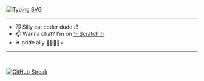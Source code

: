 [![Typing SVG](https://readme-typing-svg.demolab.com?font=Lato&size=26&duration=3000&pause=1000&color=6473F7&width=435&lines=Hi%2C+I'm+O9Creeps!;I+code+using+PenguinMod+and+GitHub.;Look+out+for+my+next+game%3A;Wawa+Simulator+3D;Next+stop%3A+PenguinMod+Home;Thank+you+for+riding+Metro+%23+47)](https://scratch.mit.edu/users/O9CreeperBoi/)

--------
- 😼 Silly cat coder dude :3
- 📫 Wanna chat? I'm on <a href="https://scratch.mit.edu/users/O9CreeperBoi/">✨ Scratch ✨</a>
- ♓ pride ally 🏳‍🌈🏳‍⚧+
--------
<br>

[![GitHub Streak](https://streak-stats.demolab.com?user=O9Creeps&theme=black-ice&hide_border=true&card_width=800)](https://git.io/streak-stats)
